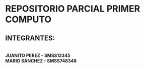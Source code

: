 <h1>REPOSITORIO PARCIAL PRIMER COMPUTO</h1>

<h2>INTEGRANTES:</h2>
<br>
<b>JUANITO PEREZ - SMSS12345</b>
<br>
<b>MARIO SÁNCHEZ - SMSS748348</b>
